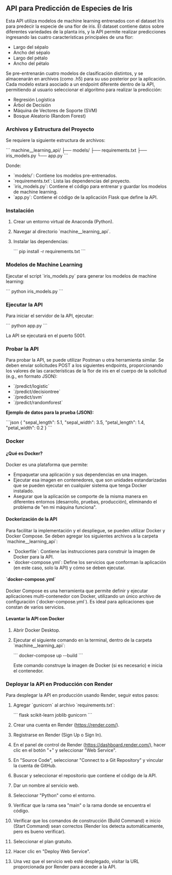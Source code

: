 ## API para Predicción de Especies de Iris

Esta API utiliza modelos de machine learning entrenados con el dataset Iris para predecir la especie de una flor de iris. El dataset contiene datos sobre diferentes variedades de la planta iris, y la API permite realizar predicciones ingresando las cuatro características principales de una flor:

* Largo del sépalo
* Ancho del sépalo
* Largo del pétalo
* Ancho del pétalo

Se pre-entrenarán cuatro modelos de clasificación distintos, y se almacenarán en archivos (como .h5) para su uso posterior por la aplicación. Cada modelo estará asociado a un endpoint diferente dentro de la API, permitiendo al usuario seleccionar el algoritmo para realizar la predicción:

* Regresión Logística
* Árbol de Decisión
* Máquina de Vectores de Soporte (SVM)
* Bosque Aleatorio (Random Forest)

### Archivos y Estructura del Proyecto

Se requiere la siguiente estructura de archivos:

\`\`\`
machine\_\_learning\_api/
├── models/
├── requirements.txt
├── iris\_models.py
└── app.py
\`\`\`

Donde:

* \`models/\`: Contiene los modelos pre-entrenados.
* \`requirements.txt\`: Lista las dependencias del proyecto.
* \`iris\_models.py\`: Contiene el código para entrenar y guardar los modelos de machine learning.
* \`app.py\`: Contiene el código de la aplicación Flask que define la API.

### Instalación

1.  Crear un entorno virtual de Anaconda (Python).
2.  Navegar al directorio \`machine\_\_learning\_api\`.
3.  Instalar las dependencias:

    \`\`\`
    pip install -r requirements.txt
    \`\`\`

### Modelos de Machine Learning

Ejecutar el script \`iris\_models.py\` para generar los modelos de machine learning:

\`\`\`
python iris_models.py
\`\`\`

### Ejecutar la API

Para iniciar el servidor de la API, ejecutar:

\`\`\`
python app.py
\`\`\`

La API se ejecutará en el puerto 5001.

### Probar la API

Para probar la API, se puede utilizar Postman u otra herramienta similar. Se deben enviar solicitudes POST a los siguientes endpoints, proporcionando los valores de las características de la flor de iris en el cuerpo de la solicitud (e.g., en formato JSON):

* \`/predict/logistic\`
* \`/predict/decisiontree\`
* \`/predict/svm\`
* \`/predict/randomforest\`

**Ejemplo de datos para la prueba (JSON):**

\`\`\`json
{
    "sepal_length": 5.1,
    "sepal_width": 3.5,
    "petal_length": 1.4,
    "petal_width": 0.2
}
\`\`\`

### Docker

#### ¿Qué es Docker?

Docker es una plataforma que permite:

* Empaquetar una aplicación y sus dependencias en una imagen.
* Ejecutar esa imagen en contenedores, que son unidades estandarizadas que se pueden ejecutar en cualquier sistema que tenga Docker instalado.
* Asegurar que la aplicación se comporte de la misma manera en diferentes entornos (desarrollo, pruebas, producción), eliminando el problema de "en mi máquina funciona".

#### Dockerización de la API

Para facilitar la implementación y el despliegue, se pueden utilizar Docker y Docker Compose. Se deben agregar los siguientes archivos a la carpeta \`machine\_\_learning\_api\`:

* \`Dockerfile\`: Contiene las instrucciones para construir la imagen de Docker para la API.
* \`docker-compose.yml\`: Define los servicios que conforman la aplicación (en este caso, solo la API) y cómo se deben ejecutar.

#### \`docker-compose.yml\`

Docker Compose es una herramienta que permite definir y ejecutar aplicaciones multi-contenedor con Docker, utilizando un único archivo de configuración (\`docker-compose.yml\`). Es ideal para aplicaciones que constan de varios servicios.

#### Levantar la API con Docker

1.  Abrir Docker Desktop.
2.  Ejecutar el siguiente comando en la terminal, dentro de la carpeta \`machine\_\_learning\_api\`:

    \`\`\`
    docker-compose up --build
    \`\`\`

    Este comando construye la imagen de Docker (si es necesario) e inicia el contenedor.

### Deployar la API en Producción con Render

Para desplegar la API en producción usando Render, seguir estos pasos:

1.  Agregar \`gunicorn\` al archivo \`requirements.txt\`:

    \`\`\`
    flask
    scikit-learn
    joblib
    gunicorn
    \`\`\`

2.  Crear una cuenta en Render (<https://render.com/>).
3.  Registrarse en Render (Sign Up o Sign In).
4.  En el panel de control de Render (<https://dashboard.render.com/>), hacer clic en el botón "+" y seleccionar "Web Service".
5.  En "Source Code", seleccionar "Connect to a Git Repository" y vincular la cuenta de GitHub.
6.  Buscar y seleccionar el repositorio que contiene el código de la API.
7.  Dar un nombre al servicio web.
8.  Seleccionar "Python" como el entorno.
9.  Verificar que la rama sea "main" o la rama donde se encuentra el código.
10. Verificar que los comandos de construcción (Build Command) e inicio (Start Command) sean correctos (Render los detecta automáticamente, pero es bueno verificar).
11. Seleccionar el plan gratuito.
12. Hacer clic en "Deploy Web Service".
13. Una vez que el servicio web esté desplegado, visitar la URL proporcionada por Render para acceder a la API.
